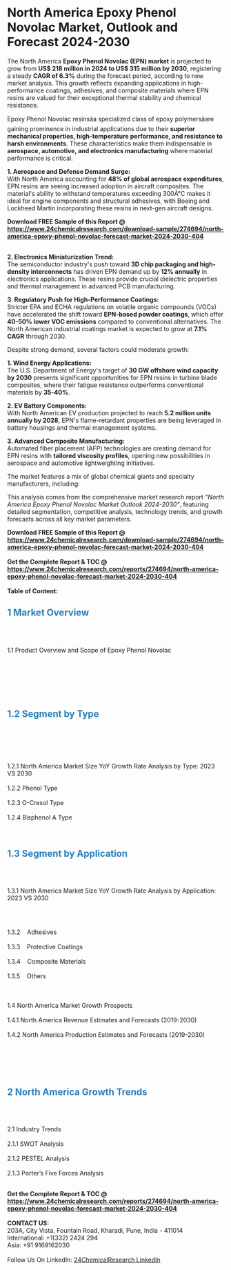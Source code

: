 <h1>North America Epoxy Phenol Novolac Market, Outlook and Forecast 2024-2030</h1><p>The North America <strong>Epoxy Phenol Novolac (EPN) market</strong> is projected to grow from <strong>US$ 218 million in 2024 to US$ 315 million by 2030</strong>, registering a steady <strong>CAGR of 6.3%</strong> during the forecast period, according to new market analysis. This growth reflects expanding applications in high-performance coatings, adhesives, and composite materials where EPN resins are valued for their exceptional thermal stability and chemical resistance.</p><p>Epoxy Phenol Novolac resinsâa specialized class of epoxy polymersâare gaining prominence in industrial applications due to their <strong>superior mechanical properties, high-temperature performance, and resistance to harsh environments</strong>. These characteristics make them indispensable in <strong>aerospace, automotive, and electronics manufacturing</strong> where material performance is critical.</p><p><strong>1. Aerospace and Defense Demand Surge:</strong><br>
With North America accounting for <strong>48% of global aerospace expenditures</strong>, EPN resins are seeing increased adoption in aircraft composites. The material's ability to withstand temperatures exceeding 300Â°C makes it ideal for engine components and structural adhesives, with Boeing and Lockheed Martin incorporating these resins in next-gen aircraft designs.</p><div><b>Download FREE Sample of this Report @ 
            <a href="https://www.24chemicalresearch.com/download-sample/274694/north-america-epoxy-phenol-novolac-forecast-market-2024-2030-404">
            https://www.24chemicalresearch.com/download-sample/274694/north-america-epoxy-phenol-novolac-forecast-market-2024-2030-404</a></b></div><br><p><strong>2. Electronics Miniaturization Trend:</strong><br>
The semiconductor industry's push toward <strong>3D chip packaging and high-density interconnects</strong> has driven EPN demand up by <strong>12% annually</strong> in electronics applications. These resins provide crucial dielectric properties and thermal management in advanced PCB manufacturing.</p><p><strong>3. Regulatory Push for High-Performance Coatings:</strong><br>
Stricter EPA and ECHA regulations on volatile organic compounds (VOCs) have accelerated the shift toward <strong>EPN-based powder coatings</strong>, which offer <strong>40-50% lower VOC emissions</strong> compared to conventional alternatives. The North American industrial coatings market is expected to grow at <strong>7.1% CAGR</strong> through 2030.</p><p>Despite strong demand, several factors could moderate growth:</p><p><strong>1. Wind Energy Applications:</strong><br>
The U.S. Department of Energy's target of <strong>30 GW offshore wind capacity by 2030</strong> presents significant opportunities for EPN resins in turbine blade composites, where their fatigue resistance outperforms conventional materials by <strong>35-40%</strong>.</p><p><strong>2. EV Battery Components:</strong><br>
With North American EV production projected to reach <strong>5.2 million units annually by 2028</strong>, EPN's flame-retardant properties are being leveraged in battery housings and thermal management systems.</p><p><strong>3. Advanced Composite Manufacturing:</strong><br>
Automated fiber placement (AFP) technologies are creating demand for EPN resins with <strong>tailored viscosity profiles</strong>, opening new possibilities in aerospace and automotive lightweighting initiatives.</p><p>The market features a mix of global chemical giants and specialty manufacturers, including:</p><p>This analysis comes from the comprehensive market research report <em>"North America Epoxy Phenol Novolac Market Outlook 2024-2030"</em>, featuring detailed segmentation, competitive analysis, technology trends, and growth forecasts across all key market parameters.</p><div><b>Download FREE Sample of this Report @ 
            <a href="https://www.24chemicalresearch.com/download-sample/274694/north-america-epoxy-phenol-novolac-forecast-market-2024-2030-404">
            https://www.24chemicalresearch.com/download-sample/274694/north-america-epoxy-phenol-novolac-forecast-market-2024-2030-404</a></b></div><br><div><b>Get the Complete Report & TOC @ 
            <a href="https://www.24chemicalresearch.com/reports/274694/north-america-epoxy-phenol-novolac-forecast-market-2024-2030-404">
            https://www.24chemicalresearch.com/reports/274694/north-america-epoxy-phenol-novolac-forecast-market-2024-2030-404</a></b></div><br>
            <b>Table of Content:</b><p><h2><strong><span style="color:#2980b9">1 Market Overview&nbsp;&nbsp;</span></strong> &nbsp;</h2><br />
<br />
<p>1.1 Product Overview and Scope of Epoxy Phenol Novolac&nbsp;&nbsp;</p><br />
<br />
<h2>&nbsp;<br /><br />
<span style="color:#2980b9"><strong>1.2 Segment by Type&nbsp;&nbsp;</strong></span> &nbsp;</h2><br />
<br />
<p><br /><br />
1.2.1 North America Market Size YoY Growth Rate Analysis by Type: 2023 VS 2030&nbsp;&nbsp; &nbsp;<br /><br />
1.2.2 Phenol Type&nbsp;&nbsp; &nbsp;<br /><br />
1.2.3 O-Cresol Type<br /><br />
1.2.4 Bisphenol A Type<br /><br />
<br />
<h2><strong><span style="color:#2980b9">1.3 Segment by Application&nbsp;&nbsp; &nbsp;</span></strong></h2><br />
<br />
<p>1.3.1 North America Market Size YoY Growth Rate Analysis by Application: 2023 VS 2030&nbsp;&nbsp; &nbsp;</p><br />
<br />
<p>1.3.2&nbsp;&nbsp; &nbsp;Adhesives<br /><br />
1.3.3&nbsp;&nbsp; &nbsp;Protective Coatings<br /><br />
1.3.4&nbsp;&nbsp; &nbsp;Composite Materials<br /><br />
1.3.5&nbsp;&nbsp; &nbsp;Others<br /><br />
&nbsp;&nbsp; &nbsp;<br /><br />
1.4 North America Market Growth Prospects&nbsp;&nbsp; &nbsp;<br /><br />
1.4.1 North America Revenue Estimates and Forecasts (2019-2030)&nbsp;&nbsp; &nbsp;<br /><br />
1.4.2 North America Production Estimates and Forecasts (2019-2030)<br /><br />
&nbsp;&nbsp; &nbsp;</p><br />
<br />
<h2><strong><span style="color:#2980b9">2 North America Growth Trends&nbsp;</span></strong>&nbsp; &nbsp;</h2><br />
<br />
<p>2.1 Industry Trends&nbsp;&nbsp; &nbsp;<br /><br />
2.1.1 SWOT Analysis&nbsp;&nbsp; &nbsp;<br /><br />
2.1.2 PESTEL Analysis&nbsp;&nbsp; &nbsp;<br /><br />
2.1.3 Porter&rsquo;s Five Forces Analysis&nbsp;&nbsp; &nbsp;<br /><br />
</p><div><b>Get the Complete Report & TOC @ 
            <a href="https://www.24chemicalresearch.com/reports/274694/north-america-epoxy-phenol-novolac-forecast-market-2024-2030-404">
            https://www.24chemicalresearch.com/reports/274694/north-america-epoxy-phenol-novolac-forecast-market-2024-2030-404</a></b></div><br><b>CONTACT US:</b><br>
            203A, City Vista, Fountain Road, Kharadi, Pune, India - 411014<br>
            International: +1(332) 2424 294<br>
            Asia: +91 9169162030 <br><br>
            Follow Us On LinkedIn: <a href="https://www.linkedin.com/company/24chemicalresearch/">24ChemicalResearch LinkedIn</a>